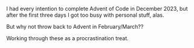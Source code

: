 I had every intention to complete Advent of Code in December 2023, but after the first three days I got too busy with personal stuff, alas.

But why not throw back to Advent in February/March??

Working through these as a procrastination treat.